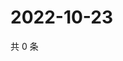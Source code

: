 # 2022-10-23

共 0 条

<!-- BEGIN WEIBO -->
<!-- 最后更新时间 Sun Oct 23 2022 12:07:10 GMT+0800 (China Standard Time) -->

<!-- END WEIBO -->
